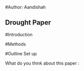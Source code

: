 #Author: Aandishah
## Drought Paper

#Introduction

#Methods

#Outline Set up

What do you think about this paper :

